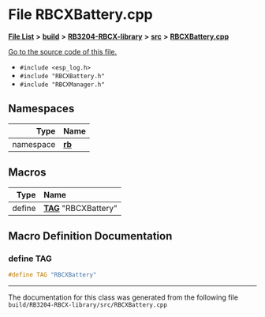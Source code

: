 
# File RBCXBattery.cpp


[**File List**](files.md) **>** [**build**](dir_4fef79e7177ba769987a8da36c892c5f.md) **>** [**RB3204-RBCX-library**](dir_6e2f6bf38ad600996f360c484704d30b.md) **>** [**src**](dir_2fb57cfb6554052417264f60890e0af6.md) **>** [**RBCXBattery.cpp**](_r_b_c_x_battery_8cpp.md)

[Go to the source code of this file.](_r_b_c_x_battery_8cpp_source.md)



* `#include <esp_log.h>`
* `#include "RBCXBattery.h"`
* `#include "RBCXManager.h"`









## Namespaces

| Type | Name |
| ---: | :--- |
| namespace | [**rb**](namespacerb.md) <br> |













## Macros

| Type | Name |
| ---: | :--- |
| define  | [**TAG**](_r_b_c_x_battery_8cpp.md#define-tag)  "RBCXBattery"<br> |

## Macro Definition Documentation



### define TAG 


```cpp
#define TAG "RBCXBattery"
```



------------------------------
The documentation for this class was generated from the following file `build/RB3204-RBCX-library/src/RBCXBattery.cpp`